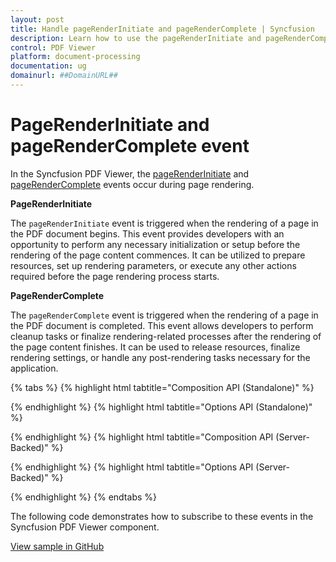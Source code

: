 ```yaml
---
layout: post
title: Handle pageRenderInitiate and pageRenderComplete | Syncfusion
description: Learn how to use the pageRenderInitiate and pageRenderComplete events in the Syncfusion Vue PDF Viewer during page rendering.
control: PDF Viewer
platform: document-processing
documentation: ug
domainurl: ##DomainURL##
---
```


# PageRenderInitiate and pageRenderComplete event

In the Syncfusion PDF Viewer, the [pageRenderInitiate](https://ej2.syncfusion.com/documentation/api/pdfviewer/#pagerenderinitiate) and [pageRenderComplete](https://ej2.syncfusion.com/documentation/api/pdfviewer/#pagerendercomplete) events occur during page rendering.

**PageRenderInitiate**

The `pageRenderInitiate` event is triggered when the rendering of a page in the PDF document begins. This event provides developers with an opportunity to perform any necessary initialization or setup before the rendering of the page content commences. It can be utilized to prepare resources, set up rendering parameters, or execute any other actions required before the page rendering process starts.

**PageRenderComplete**

The `pageRenderComplete` event is triggered when the rendering of a page in the PDF document is completed. This event allows developers to perform cleanup tasks or finalize rendering-related processes after the rendering of the page content finishes. It can be used to release resources, finalize rendering settings, or handle any post-rendering tasks necessary for the application.

{% tabs %}
{% highlight html tabtitle="Composition API (Standalone)" %}

<template>
  <div id="app">
    <ejs-pdfviewer id="pdfViewer" ref="pdfviewer" :documentPath="documentPath" :resourceUrl="resourceUrl"
      :pageRenderInitiate="pageRenderInitiate" :pageRenderComplete="pageRenderComplete">
    </ejs-pdfviewer>
  </div>
</template>

<script setup>

import {
  PdfViewerComponent as EjsPdfviewer, Toolbar, Magnification, Navigation,
  LinkAnnotation, BookmarkView, Annotation, ThumbnailView,
  Print, TextSelection, TextSearch, FormFields, FormDesigner
} from '@syncfusion/ej2-vue-pdfviewer';
import { provide } from 'vue';

const resourceUrl = "https://cdn.syncfusion.com/ej2/24.1.41/dist/ej2-pdfviewer-lib";
const documentPath = "https://cdn.syncfusion.com/content/pdf/pdf-succinctly.pdf";

provide('PdfViewer', [Toolbar, Magnification, Navigation, LinkAnnotation, BookmarkView, Annotation,
  ThumbnailView, Print, TextSelection, TextSearch, FormFields, FormDesigner])

const pageRenderInitiate = function (args) {
  // This method is called when the page rendering starts
  console.log('Rendering of pages started');
  console.log(args);
}
const pageRenderComplete = function (args) {
  // This method is called when the page rendering completes
  console.log('Rendering of pages completed');
  console.log(args);
}

</script>

{% endhighlight %}
{% highlight html tabtitle="Options API (Standalone)" %}

<template>
  <div id="app">
    <ejs-pdfviewer id="pdfViewer" ref="pdfviewer" :documentPath="documentPath" :resourceUrl="resourceUrl"
      :pageRenderInitiate="pageRenderInitiate" :pageRenderComplete="pageRenderComplete">
    </ejs-pdfviewer>
  </div>
</template>

<script>

import {
  PdfViewerComponent, Toolbar, Magnification, Navigation,
  LinkAnnotation, BookmarkView, Annotation, ThumbnailView,
  Print, TextSelection, TextSearch, FormFields, FormDesigner
} from '@syncfusion/ej2-vue-pdfviewer';

export default {
  name: "App",
  components: {
    "ejs-pdfviewer": PdfViewerComponent
  },
  data() {
    return {
      resourceUrl: "https://cdn.syncfusion.com/ej2/24.1.41/dist/ej2-pdfviewer-lib",
      documentPath: "https://cdn.syncfusion.com/content/pdf/pdf-succinctly.pdf"
    };
  },
  provide: {
    PdfViewer: [Toolbar, Magnification, Navigation, LinkAnnotation, BookmarkView, Annotation,
      ThumbnailView, Print, TextSelection, TextSearch, FormFields, FormDesigner]
  },
  methods: {
    pageRenderInitiate: function (args) {
      // This method is called when the page rendering starts
      console.log('Rendering of pages started');
      console.log(args);
    },
    pageRenderComplete: function (args) {
      // This method is called when the page rendering completes
      console.log('Rendering of pages completed');
      console.log(args);
    }
  }
}
</script>

{% endhighlight %}
{% highlight html tabtitle="Composition API (Server-Backed)" %}

<template>
  <div id="app">
    <ejs-pdfviewer id="pdfViewer" ref="pdfviewer" :documentPath="documentPath" :serviceUrl="serviceUrl"
      :pageRenderInitiate="pageRenderInitiate" :pageRenderComplete="pageRenderComplete">
    </ejs-pdfviewer>
  </div>
</template>

<script setup>

import {
  PdfViewerComponent as EjsPdfviewer, Toolbar, Magnification, Navigation,
  LinkAnnotation, BookmarkView, Annotation, ThumbnailView,
  Print, TextSelection, TextSearch, FormFields, FormDesigner
} from '@syncfusion/ej2-vue-pdfviewer';
import { provide } from 'vue';

const serviceUrl = "https://document.syncfusion.com/web-services/pdf-viewer/api/pdfviewer";
const documentPath = "https://cdn.syncfusion.com/content/pdf/pdf-succinctly.pdf";

provide('PdfViewer', [Toolbar, Magnification, Navigation, LinkAnnotation, BookmarkView, Annotation,
  ThumbnailView, Print, TextSelection, TextSearch, FormFields, FormDesigner])

const pageRenderInitiate = function (args) {
  // This method is called when the page rendering starts
  console.log('Rendering of pages started');
  console.log(args);
}
const pageRenderComplete = function (args) {
  // This method is called when the page rendering completes
  console.log('Rendering of pages completed');
  console.log(args);
}

</script>

{% endhighlight %}
{% highlight html tabtitle="Options API (Server-Backed)" %}

<template>
  <div id="app">
    <ejs-pdfviewer id="pdfViewer" ref="pdfviewer" :documentPath="documentPath" :serviceUrl="serviceUrl"
      :pageRenderInitiate="pageRenderInitiate" :pageRenderComplete="pageRenderComplete">
    </ejs-pdfviewer>
  </div>
</template>

<script>

import {
  PdfViewerComponent, Toolbar, Magnification, Navigation,
  LinkAnnotation, BookmarkView, Annotation, ThumbnailView,
  Print, TextSelection, TextSearch, FormFields, FormDesigner
   } from '@syncfusion/ej2-vue-pdfviewer';

export default {
  name: "App",
  components: {
    "ejs-pdfviewer": PdfViewerComponent
  },
  data() {
    return {
      serviceUrl: "https://document.syncfusion.com/web-services/pdf-viewer/api/pdfviewer",
      documentPath: "https://cdn.syncfusion.com/content/pdf/pdf-succinctly.pdf"
    };
  },
  provide: {
    PdfViewer: [Toolbar, Magnification, Navigation, LinkAnnotation, BookmarkView, Annotation,
      ThumbnailView, Print, TextSelection, TextSearch, FormFields, FormDesigner]
  },
  methods: {
    pageRenderInitiate: function (args) {
      // This method is called when the page rendering starts
      console.log('Rendering of pages started');
      console.log(args);
    },
    pageRenderComplete: function (args) {
      // This method is called when the page rendering completes
      console.log('Rendering of pages completed');
      console.log(args);
    }
  }
}
</script>

{% endhighlight %}
{% endtabs %}

The following code demonstrates how to subscribe to these events in the Syncfusion PDF Viewer component.

[View sample in GitHub](https://github.com/SyncfusionExamples/vue-pdf-viewer-examples/tree/master/How%20to/PageRenderStarted%20and%20PageRenderCompleted%20event)